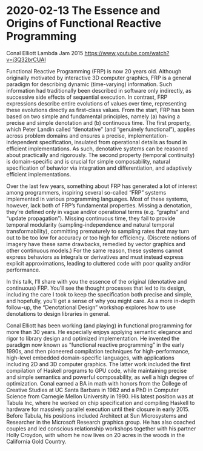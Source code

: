 # 2020-02-13 The Essence and Origins of Functional Reactive Programming

Conal Elliott
Lambda Jam 2015
https://www.youtube.com/watch?v=j3Q32brCUAI

Functional Reactive Programming (FRP) is now 20 years old. Although originally motivated by interactive 3D computer graphics, FRP is a general paradigm for describing dynamic (time-varying) information. Such information had traditionally been described in software only indirectly, as successive side effects of sequential execution. In contrast, FRP expressions describe entire evolutions of values over time, representing these evolutions directly as first-class values. From the start, FRP has been based on two simple and fundamental principles, namely (a) having a precise and simple denotation and (b) continuous time. The first property, which Peter Landin called “denotative” (and “genuinely functional”), applies across problem domains and ensures a precise, implementation-independent specification, insulated from operational details as found in efficient implementations. As such, denotative systems can be reasoned about practically and rigorously. The second property (temporal continuity) is domain-specific and is crucial for simple composability, natural specification of behavior via integration and differentiation, and adaptively efficient implementations.

Over the last few years, something about FRP has generated a lot of interest among programmers, inspiring several so-called “FRP” systems implemented in various programming languages. Most of these systems, however, lack both of FRP’s fundamental properties. Missing a denotation, they’re defined only in vague and/or operational terms (e.g. “graphs” and “update propagation”). Missing continuous time, they fail to provide temporal modularity (sampling-independence and natural temporal transformability), committing prematurely to sampling rates that may turn out to be too low for accuracy or too high for efficiency. (Discrete notions of imagery have these same drawbacks, remedied by vector graphics and other continuous models.) For the same reason, these systems cannot express behaviors as integrals or derivatives and must instead express explicit approximations, leading to cluttered code with poor quality and/or performance.

In this talk, I’ll share with you the essence of the original (denotative and continuous) FRP. You’ll see the thought processes that led to its design, including the care I took to keep the specification both precise and simple, and hopefully, you’ll get a sense of why you might care. As a more in-depth follow-up, the “Denotational Design” workshop explores how to use denotations to design libraries in general.

Conal Elliott has been working (and playing) in functional programming for more than 30 years. He especially enjoys applying semantic elegance and rigor to library design and optimized implementation. He invented the paradigm now known as “functional reactive programming” in the early 1990s, and then pioneered compilation techniques for high-performance, high-level embedded domain-specific languages, with applications including 2D and 3D computer graphics. The latter work included the first compilation of Haskell programs to GPU code, while maintaining precise and simple semantics and powerful composability, as well a high degree of optimization. Conal earned a BA in math with honors from the College of Creative Studies at UC Santa Barbara in 1982 and a PhD in Computer Science from Carnegie Mellon University in 1990. His latest position was at Tabula Inc, where he worked on chip specification and compiling Haskell to hardware for massively parallel execution until their closure in early 2015. Before Tabula, his positions included Architect at Sun Microsystems and Researcher in the Microsoft Research graphics group. He has also coached couples and led conscious relationship workshops together with his partner Holly Croydon, with whom he now lives on 20 acres in the woods in the California Gold Country.